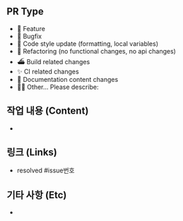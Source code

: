 <!-- ⭐️ PR 제목은 아래 타입으로 시작하게 적어주세요 -->
<!-- feat, fix, chore, improvement, design, refactor, test, ci -->
<!-- EX) fix: 홈 화면 버그 수정 -->

## PR Type

<!-- 해당되는 것들을 제외하곤 지워주세요. -->

- 💫 Feature
- 🐛 Bugfix
- 🎨 Code style update (formatting, local variables)
- 🫧 Refactoring (no functional changes, no api changes)
- ⛴️ Build related changes
- ✨ CI related changes
- 📑 Documentation content changes
- 🧑‍🔧 Other... Please describe:

## 작업 내용 (Content)

<!-- 중점적으로 봐야 하는 부분을 바로 알 수 있도록 변경된 내용을 나열합니다. -->

-

## 링크 (Links)

- resolved #issue번호

## 기타 사항 (Etc)

<!-- PR에 대한 추가 설명이나 작업하면서 고민이 되었던 부분 등 -->

-
